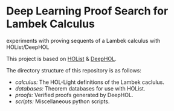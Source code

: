 # Deep Learning Proof Search for Lambek Calculus 
experiments with proving sequents of a Lambek calculus with HOList/DeepHOL

This project is based on [HOList](https://github.com/brain-research/hol-light/) & [DeepHOL](https://github.com/tensorflow/deepmath/tree/master/deepmath/deephol).

The directory structure of this repository is as follows:

* *calculus:* The HOL-Light definitions of the Lambek caclulus.
* *databases:* Theorem databases for use with HOList.
* *proofs:* Verified proofs generated by DeepHOL.
* *scripts:* Miscellaneous python scripts.
